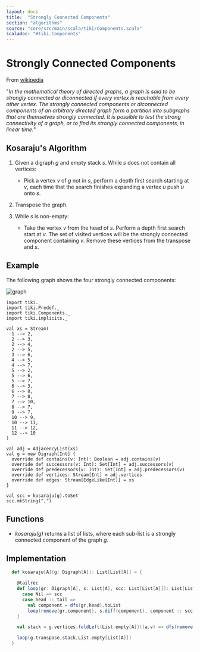 ```yaml
---
layout: docs 
title:  "Strongly Connected Components"
section: "algorithms"
source: "core/src/main/scala/tiki/Components.scala"
scaladoc: "#tiki.Components"
---
```

# Strongly Connected Components

From [wikipedia](https://en.wikipedia.org/wiki/Strongly_connected_component)

"_In the mathematical theory of directed graphs, a graph is said to be strongly connected or diconnected if
 every vertex is reachable from every other vertex. The strongly connected components or diconnected
  components of an arbitrary directed graph form a partition into subgraphs that are 
  themselves strongly connected. It is possible to test the strong connectivity of a graph, 
  or to find its strongly connected components, in linear time._"

## Kosaraju's Algorithm 


1. Given a digraph _g_ and empty stack _s_.  While _s_ does not contain all vertices:

    - Pick a vertex _v_ of _g_ not in _s_, perform a depth first search starting at _v_,
    each time that the search finishes expanding a vertex _u_ push _u_ onto _s_.
    
2. Transpose the graph.

3. While _s_ is non-empty:

    - Take the vertex _v_ from the head of _s_. Perform a depth first search start at _v_.
    The set of visited vertices will be the strongly connected component containing _v_.
    Remove these vertices from the transpose and _s_.
  
## Example

The following graph shows the four strongly connected components:

![graph](https://raw.github.com/lewismj/tiki/master/docs/src/main/resources/microsite/img/scc.png)

```tut
import tiki._
import tiki.Predef._
import tiki.Components._
import tiki.implicits._

val xs = Stream(
  1 --> 2,
  2 --> 3,
  2 --> 4,
  2 --> 5,
  3 --> 6,
  4 --> 5,
  4 --> 7,
  5 --> 2,
  5 --> 6,
  5 --> 7,
  6 --> 3,
  6 --> 8,
  7 --> 8,
  7 --> 10,
  8 --> 7,
  9 --> 7,
  10 --> 9,
  10 --> 11,
  11 --> 12,
  12 --> 10
)

val adj = AdjacencyList(xs)
val g = new Digraph[Int] {
  override def contains(v: Int): Boolean = adj.contains(v)
  override def successors(v: Int): Set[Int] = adj.successors(v)
  override def predecessors(v: Int): Set[Int] = adj.predecessors(v)
  override def vertices: Stream[Int] = adj.vertices
  override def edges: Stream[EdgeLike[Int]] = xs
}

val scc = kosaraju(g).toSet
scc.mkString(",")
```

## Functions

- _kosaraju(g)_ returns a list of lists, where each sub-list is a strongly connected component of the graph _g_.

## Implementation  

```scala
  def kosaraju[A](g: Digraph[A]): List[List[A]] = {

    @tailrec
    def loop(gr: Digraph[A], s: List[A], scc: List[List[A]]): List[List[A]] = s match {
      case Nil => scc
      case head :: tail =>
        val component = dfs(gr,head).toList
        loop(remove(gr,component), s.diff(component), component :: scc)
    }

    val stack = g.vertices.foldLeft(List.empty[A])((a,v) => dfs(remove(g,a),v).toList ::: a)

    loop(g.transpose,stack,List.empty[List[A]])
  }
```